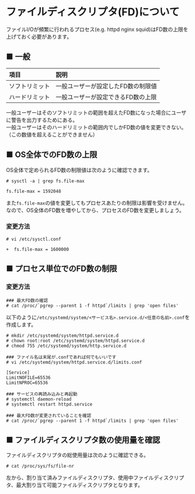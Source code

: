 # ファイルディスクリプタ(FD)について
ファイルI/Oが頻繁に行われるプロセス(e.g. httpd nginx squid)はFD数の上限を上げておく必要があります。
## ■ 一般
|項目|説明|
|:---|:---|
|ソフトリミット|一般ユーザーが設定したFD数の制限値|
|ハードリミット|一般ユーザーが設定できるFD数の上限|

一般ユーザーはそのソフトリミットの範囲を超えたFD数になった場合にユーザに警告を出力するためにある。  
一般ユーザーはそのハードリミットの範囲内でしかFD数の値を変更できない。（この数値を超えることができません）  

## ■ OS全体でのFD数の上限
OS全体で定められるFD数の制限値は次のように確認できます。
```
# sysctl -a | grep fs.file-max
```
```
fs.file-max = 1592048
```
また`fs.file-max`の値を変更してもプロセスあたりの制限は影響を受けません。  
なので、OS全体のFD数を増やしてから、プロセスのFD数を変更しましょう。
### 変更方法
```
# vi /etc/sysctl.conf
```
```
+  fs.file-max = 1600000
```
## ■ プロセス単位でのFD数の制限
### 変更方法
```
### 最大FD数の確認
# cat /proc/`pgrep --parent 1 -f httpd`/limits | grep 'open files'
```
以下のように`/etc/systemd/system/<サービス名>.service.d/<任意の名前>.conf`を作成します。
```
# mkdir /etc/systemd/system/httpd.service.d
# chown root:root /etc/systemd/system/httpd.service.d
# chmod 755 /etc/systemd/system/http.service.d
```
```
### ファイル名は末尾が.confであれば何でもいいです
# vi /etc/systemd/system/httpd.service.d/limits.conf
```
```
[Service]
LimitNOFILE=65536
LimitNPROC=65536
```
```
### サービスの再読み込みと再起動
# systemctl daemon-reload
# systemctl restart httpd.service
```
```
### 最大FD数が変更されていることを確認
# cat /proc/`pgrep --parent 1 -f httpd`/limits | grep 'open files'
```
## ■ ファイルディスクリプタ数の使用量を確認
ファイルディスクリプタの総使用量は次のように確認できる。
```
# cat /proc/sys/fs/file-nr
```
左から、割り当て済みファイルディスクリプタ、使用中ファイルディスクリプタ、最大割り当て可能ファイルディスクリプタとなります。
